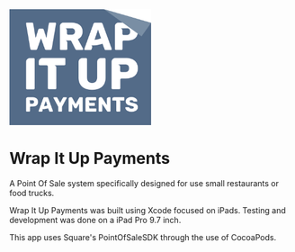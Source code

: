 <img src="Pictures/capstonelogo-14.png" width="50%">

# Wrap It Up Payments
A Point Of Sale system specifically designed for use small restaurants or food trucks.

Wrap It Up Payments was built using Xcode focused on iPads. Testing and development was done on a iPad Pro 9.7 inch.

This app uses Square's PointOfSaleSDK through the use of CocoaPods.
